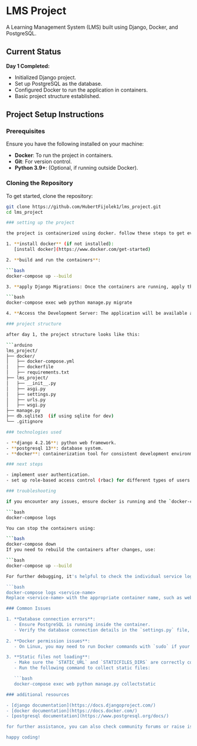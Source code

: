 # LMS Project

A Learning Management System (LMS) built using Django, Docker, and PostgreSQL.

## Current Status

**Day 1 Completed:**
- Initialized Django project.
- Set up PostgreSQL as the database.
- Configured Docker to run the application in containers.
- Basic project structure established.

## Project Setup Instructions

### Prerequisites

Ensure you have the following installed on your machine:
- **Docker**: To run the project in containers.
- **Git**: For version control.
- **Python 3.9+**: (Optional, if running outside Docker).

### Cloning the Repository

To get started, clone the repository:

```bash
git clone https://github.com/HubertFijolek1/lms_project.git
cd lms_project

### setting up the project

the project is containerized using docker. follow these steps to get everything running:

1. **install docker** (if not installed):  
   [install docker](https://www.docker.com/get-started)

2. **build and run the containers**:

```bash
docker-compose up --build

3. **apply Django Migrations: Once the containers are running, apply the initial Django migrations to set up the database schema:

```bash
docker-compose exec web python manage.py migrate

4. **Access the Development Server: The application will be available at http://localhost:8000.

### project structure

after day 1, the project structure looks like this:

```arduino
lms_project/
├── docker/
│   ├── docker-compose.yml
│   ├── dockerfile
│   ├── requirements.txt
├── lms_project/
│   ├── __init__.py
│   ├── asgi.py
│   ├── settings.py
│   ├── urls.py
│   ├── wsgi.py
├── manage.py
├── db.sqlite3  (if using sqlite for dev)
└── .gitignore

### technologies used

- **django 4.2.16**: python web framework.
- **postgresql 13**: database system.
- **docker**: containerization tool for consistent development environments.

### next steps

- implement user authentication.
- set up role-based access control (rbac) for different types of users (student, teacher, admin).

### troubleshooting

if you encounter any issues, ensure docker is running and the `docker-compose.yml` file is correctly set up. you can also check the container logs:

```bash
docker-compose logs

You can stop the containers using:

```bash
docker-compose down
If you need to rebuild the containers after changes, use:

```bash
docker-compose up --build

For further debugging, it's helpful to check the individual service logs (e.g., web or database):

```bash
docker-compose logs <service-name>
Replace <service-name> with the appropriate container name, such as web or db.

### Common Issues

1. **Database connection errors**:
   - Ensure PostgreSQL is running inside the container.
   - Verify the database connection details in the `settings.py` file, particularly the `DATABASES` section.
   
2. **Docker permission issues**:
   - On Linux, you may need to run Docker commands with `sudo` if your user isn’t in the Docker group.

3. **Static files not loading**:
   - Make sure the `STATIC_URL` and `STATICFILES_DIRS` are correctly configured in `settings.py`.
   - Run the following command to collect static files:

   ```bash
   docker-compose exec web python manage.py collectstatic

### additional resources

- [django documentation](https://docs.djangoproject.com/)
- [docker documentation](https://docs.docker.com/)
- [postgresql documentation](https://www.postgresql.org/docs/)

for further assistance, you can also check community forums or raise issues on the project repository.

happy coding!
